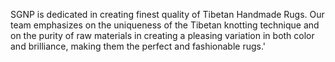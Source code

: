 
  SGNP is dedicated in creating finest quality of Tibetan Handmade Rugs.
          Our team emphasizes on the uniqueness of the Tibetan knotting
          technique and on the purity of raw materials in creating a pleasing
          variation in both color and brilliance, making them the perfect and
          fashionable rugs.'
